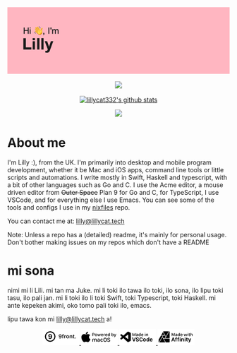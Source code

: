 <img src="header.png">


<p align="center">
  <img src="http://github-readme-streak-stats.herokuapp.com?user=lillycat332&theme=tokyonight_duo&hide_border=true&date_format=j%2Fn%5B%2FY%5D&background=FFB6C1&sideNums=000000&ring=000000&fire=4E4E4E&currStreakNum=000000&currStreakLabel=000000&sideLabels=000000&dates=4E4E4E&border=DD2727">
</p>
<p align="center">
  <a href="https://github.com/lillycat332">
    <img src="https://github-readme-stats.vercel.app/api?username=lillycat332&hide_border=true&show_icons=true&border_radius=10px&bg_color=ffb6c1&title_color=000000&text_color=000000&icon_color=000000&include_all_commits=true&count_private=true" alt="lillycat332's github stats">
  </a>
</p>
<p align="center">
  <img src="https://github-readme-stats.vercel.app/api/top-langs/?username=lillycat332&langs-count=10&layout=compact&hide_border=true&show_icons=true&border_radius=10px&bg_color=ffb6c1&title_color=000000&text_color=000000&icon_color=000000">
</p>

# About me
I'm Lilly :), from the UK.
I'm primarily into desktop and mobile program development, whether it be Mac and iOS apps, command line tools or little scripts and automations.
I write mostly in Swift, Haskell and typescript, with a bit of other languages such as Go and C.
I use the Acme editor, a mouse driven editor from ~~Outer Space~~ Plan 9 for Go and C, for TypeScript, I use VSCode, and for everything else I use Emacs. You can see some of the tools and configs I use in my [nixfiles](https://github.com/lillycat332/nixfiles) repo.

You can contact me at: lilly@lillycat.tech

<p3 align="center">Note: Unless a repo has a (detailed) readme, it's mainly for personal usage. Don't bother making issues on my repos which don't have a README</p3>

# mi sona
nimi mi li Lili.
mi tan ma Juke.
mi li toki ilo tawa ilo toki, ilo sona, ilo lipu toki tasu, ilo pali jan.
mi li toki ilo li toki Swift, toki Typescript, toki Haskell.
mi ante kepeken akimi, oko tomo pali toki ilo, emacs.

lipu tawa kon mi lilly@lillycat.tech a!

<p align="center">
  <a href="https://9front.org">
    <img src="9front.png">
  </a>
  <a href="https://apple.com/macos">
    <img src="macOSnew.png">
  </a>
  <a href="https://code.visualstudio.com">
    <img src="vscnew.png">
  </a>
  <a href="https://affinity.serif.com/en-gb/">
    <img src="Affinity.png">
  </a>
</p>
